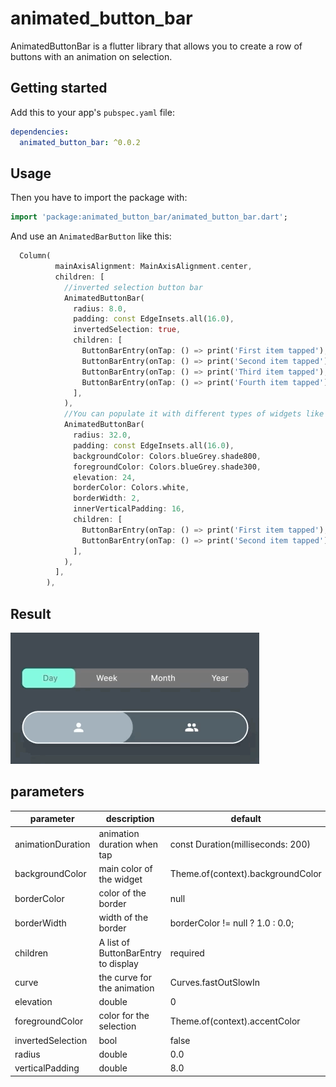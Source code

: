 
# animated_button_bar  
  
AnimatedButtonBar is a flutter library that allows you to create a row of buttons with an animation on selection.  
  
##  Getting started  
  
Add this to your app's `pubspec.yaml` file:  
```yaml  
dependencies:  
  animated_button_bar: ^0.0.2
```  
  
## Usage  
  
Then you have to import the package with:  
  
```dart  
import 'package:animated_button_bar/animated_button_bar.dart';  
```  
  
And use an `AnimatedBarButton` like this:  
```dart  
  Column(  
          mainAxisAlignment: MainAxisAlignment.center,  
          children: [  
            //inverted selection button bar  
            AnimatedButtonBar(  
              radius: 8.0,  
              padding: const EdgeInsets.all(16.0),  
              invertedSelection: true,  
              children: [  
                ButtonBarEntry(onTap: () => print('First item tapped'), child: Text('Day')),  
                ButtonBarEntry(onTap: () => print('Second item tapped'), child: Text('Week')),  
                ButtonBarEntry(onTap: () => print('Third item tapped'), child: Text('Month')),  
                ButtonBarEntry(onTap: () => print('Fourth item tapped'), child: Text('Year'))  
              ],  
            ),  
            //You can populate it with different types of widgets like Icon  
            AnimatedButtonBar(  
              radius: 32.0,  
              padding: const EdgeInsets.all(16.0),  
              backgroundColor: Colors.blueGrey.shade800,  
              foregroundColor: Colors.blueGrey.shade300,  
              elevation: 24,  
              borderColor: Colors.white,  
              borderWidth: 2,  
              innerVerticalPadding: 16,  
              children: [  
                ButtonBarEntry(onTap: () => print('First item tapped'), child: Icon(Icons.person)),  
                ButtonBarEntry(onTap: () => print('Second item tapped'), child: Icon(Icons.people)),  
              ],  
            ),  
          ],  
        ),  
```  
  
## Result  
  
![](example2.gif)
  
## parameters  
| parameter                  | description                                                                           | default                                                                                                                                                                               |  
| -------------------------- | ------------------------------------------------------------------------------------- | ------------------------------------------------------------------------------------------------------------------------------------------------------------------------------------- |  
| animationDuration          | animation duration when tap                                            | const Duration(milliseconds: 200)                                                                                                                                                    |  
| backgroundColor                       | main color of the widget                                                                   | Theme.of(context).backgroundColor                                                                                                                                                                                  |  
| borderColor                | color of the border                                                                 | null                                                                                                                                                                            |  
| borderWidth                | width of the border                                                                 | borderColor != null ? 1.0 : 0.0;                                                                                                                                                                          |  
| children                | A list of ButtonBarEntry to display                                                                 | required                                                                                                                                                                          |  
| curve                | the curve for the animation                                                                      | Curves.fastOutSlowIn                                                                                                        |  
| elevation                | double                                                                     | 0                                                                                                        |  
| foregroundColor                | color for the selection                                                                    | Theme.of(context).accentColor    
| invertedSelection                      | bool           |    false                                                                                                                                                                                   |                                                                                                     |  
| radius                      | double           |    0.0                                                                                                                                                                                   |  
| verticalPadding                    | double | 8.0                                                                                                                                                                                 |